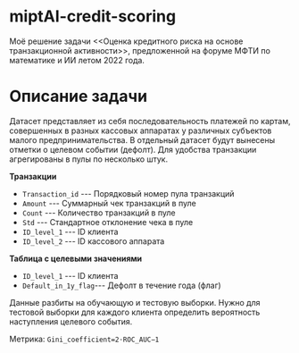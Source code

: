 # miptAI-credit-scoring

Моё решение задачи <<Оценка кредитного риска на основе транзакционной активности>>, предложенной на форуме МФТИ по математике и ИИ летом 2022 года.

# Описание задачи

Датасет представляет из себя последовательность платежей по картам, совершенных в разных кассовых аппаратах у различных субъектов малого предпринимательства. В отдельный датасет будут вынесены отметки о целевом событии (дефолт). Для удобства транзакции агрегированы в пулы по несколько штук.

**Транзакции**

* `Transaction_id` --- Порядковый номер пула транзакций
* `Amount` --- Суммарный чек транзакций в пуле
* `Count` --- Количество транзакций в пуле
* `Std` --- Стандартное отклонение чека в пуле
* `ID_level_1` --- ID клиента
* `ID_level_2` --- ID кассового аппарата

**Таблица с целевыми значениями**

* `ID_level_1` --- ID клиента
* `Default_in_1y_flag`--- Дефолт в течение года (флаг)

Данные разбиты на обучающую и тестовую выборки. Нужно для тестовой выборки для каждого клиента определить вероятность наступления целевого события.

Метрика: `Gini_coefficient=2⋅ROC_AUC−1`
